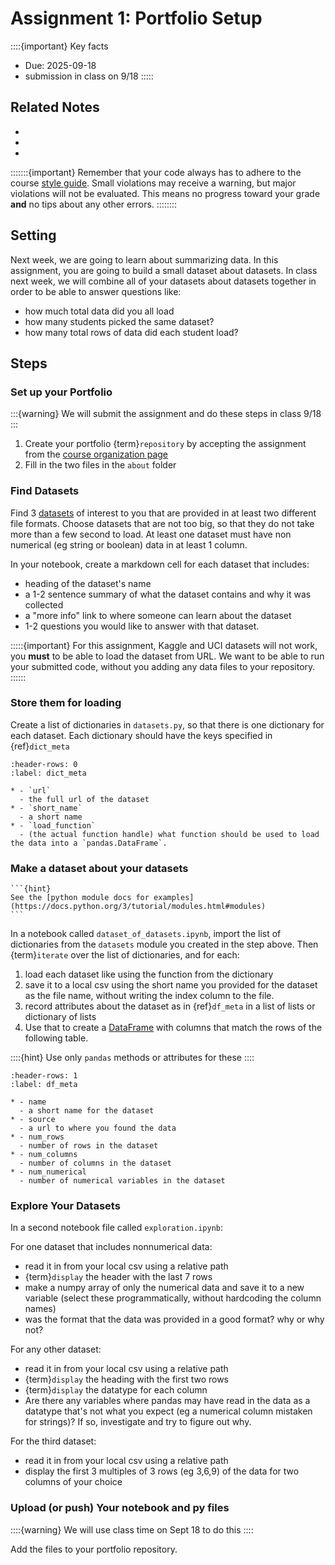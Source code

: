 # Assignment 1: Portfolio Setup

::::{important} Key facts

- Due: 2025-09-18
- submission in class on 9/18
:::::


## Related Notes

- [](../notes/2025-09-04.md)
- [](../notes/2025-09-09.md)
- [](../notes/2025-09-11.md) 



:::::::{important}
Remember that your code always has to adhere to the course [style guide](#style:hard). Small violations may receive a warning, but major violations will not be evaluated.  This means no progress toward your grade **and** no tips about any other errors. 
::::::::


## Setting

Next week, we are going to learn about summarizing data. In this assignment, you are going to build a small dataset about datasets. In class next week, we will combine all of your datasets about datasets together in order to be able to answer questions like:

- how much total data did you all load
- how many students picked the same dataset?
- how many total rows of data did each student load?

## Steps

### Set up your Portfolio

:::{warning}
We will submit the assignment and do these steps in class 9/18
:::

1. Create your portfolio {term}`repository` by accepting the assignment from the [course organization page](https://github.com/rhodyprog4ds) 
1. Fill in the two files in the `about` folder


### Find Datasets

Find 3 [datasets](#data:basic) of interest to you that are provided in at least two different file formats. Choose datasets that are not too big, so that they do not take more than a few second to load. At least one dataset must have non numerical (eg string or boolean) data in at least 1 column.

In your notebook, create a markdown cell for each dataset that includes:
- heading of the dataset's name
- a 1-2 sentence summary of what the dataset contains and why it was collected
- a "more info" link to where someone can learn about the dataset
- 1-2 questions you would like to answer with that dataset.

:::::{important}
For this assignment, Kaggle and UCI datasets will not work, you **must** to be able to load the dataset from URL. We want to be able to run your submitted code, without you adding any data files to your repository. 
::::::

### Store them for loading

Create a list of dictionaries in `datasets.py`, so that there is one dictionary for each dataset. Each dictionary should have the keys specified in {ref}`dict_meta`

```{list-table} Meta Data Description of the dictionary to create
:header-rows: 0
:label: dict_meta

* - `url`
  - the full url of the dataset
* - `short_name`
  - a short name
* - `load_function`
  - (the actual function handle) what function should be used to load the data into a `pandas.DataFrame`.
```

### Make a dataset about your datasets

````{margin}
```{hint}
See the [python module docs for examples](https://docs.python.org/3/tutorial/modules.html#modules)
```
````

In a notebook called `dataset_of_datasets.ipynb`, import the list of dictionaries from the `datasets` module you created in the step above. 
Then {term}`iterate` over the list of dictionaries, and for each:  

1. load each dataset like using the function from the dictionary
1. save it to a local csv using the short name you provided for the dataset as the file name, without writing the index column to the file.
1. record attributes about the dataset as in {ref}`df_meta` in a list of lists or dictionary of lists 
1. Use that to create a [DataFrame](https://pandas.pydata.org/docs/reference/frame.html) with columns that match the rows of the following table.

::::{hint}
Use only `pandas` methods or attributes for these
::::

```{list-table} Meta Data Description of the DataFrame to build
:header-rows: 1
:label: df_meta

* - name
  - a short name for the dataset
* - source
  - a url to where you found the data
* - num_rows
  - number of rows in the dataset
* - num_columns
  - number of columns in the dataset
* - num_numerical
  - number of numerical variables in the dataset
```

### Explore Your Datasets


In a second notebook file called `exploration.ipynb`: 

For one dataset that includes nonnumerical data:
- read it in from your local csv using a relative path
- {term}`display` the header with the last 7 rows
- make a numpy array of only the numerical data and save it to a new variable (select these programmatically, without hardcoding the column names)
- was the format that the data was provided in a good format? why or why not?


For any other dataset:
- read it in from your local csv using a relative path
- {term}`display` the heading with the first two rows
- {term}`display` the datatype for each column
- Are there any variables where pandas may have read in the data as a datatype that's not what you expect (eg a numerical column mistaken for strings)? If so, investigate and try to figure out why.

For the third dataset:
- read it in from your local csv using a relative path
- display the first 3 multiples of 3 rows (eg 3,6,9) of the data for two columns of your choice


### Upload (or push) Your notebook and py files

::::{warning}
We will use class time on Sept 18 to do this
::::


Add the files to your portfolio repository. 

